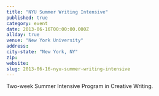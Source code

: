 ```yaml
---
title: "NYU Summer Writing Intensive"
published: true
category: event
date: 2013-06-16T00:00:00.000Z
allday: true
venue: "New York University"
address:
city-state: "New York, NY"
zip:
website:
slug: 2013-06-16-nyu-summer-writing-intensive
---
```

Two-week Summer Intensive Program in Creative Writing.

